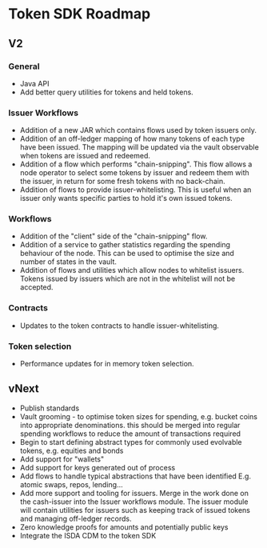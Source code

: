 # Token SDK Roadmap

## V2

### General

* Java API
* Add better query utilities for tokens and held tokens.

### Issuer Workflows

* Addition of a new JAR which contains flows used by token issuers only.
* Addition of an off-ledger mapping of how many tokens of each type have been issued. The mapping will be updated via the vault observable when tokens are issued and redeemed.
* Addition of a flow which performs "chain-snipping". This flow allows a node operator to select some tokens by issuer and redeem them with the issuer, in return for some fresh tokens with no back-chain.
* Addition of flows to provide issuer-whitelisting. This is useful when an issuer only wants specific parties to hold it's own issued tokens.

### Workflows

* Addition of the "client" side of the "chain-snipping" flow.
* Addition of a service to gather statistics regarding the spending behaviour of the node. This can be used to optimise the size and number of states in the vault. 
* Addition of flows and utilities which allow nodes to whitelist issuers. Tokens issued by issuers which are not in the whitelist will not be accepted.

### Contracts

* Updates to the token contracts to handle issuer-whitelisting.

### Token selection

* Performance updates for in memory token selection.

## vNext

* Publish standards
* Vault grooming - to optimise token sizes for spending, e.g. bucket coins into appropriate denominations. this should be merged into regular spending workflows to reduce the amount of transactions required
* Begin to start defining abstract types for commonly used evolvable tokens, e.g. equities and bonds
* Add support for "wallets"
* Add support for keys generated out of process
* Add flows to handle typical abstractions that have been identified E.g. atomic swaps, repos, lending...
* Add more support and tooling for issuers. Merge in the work done on the cash-issuer into the Issuer workflows module. The issuer module will contain utilities for issuers such as keeping track of issued tokens and managing off-ledger records.
* Zero knowledge proofs for amounts and potentially public keys
* Integrate the ISDA CDM to the token SDK
